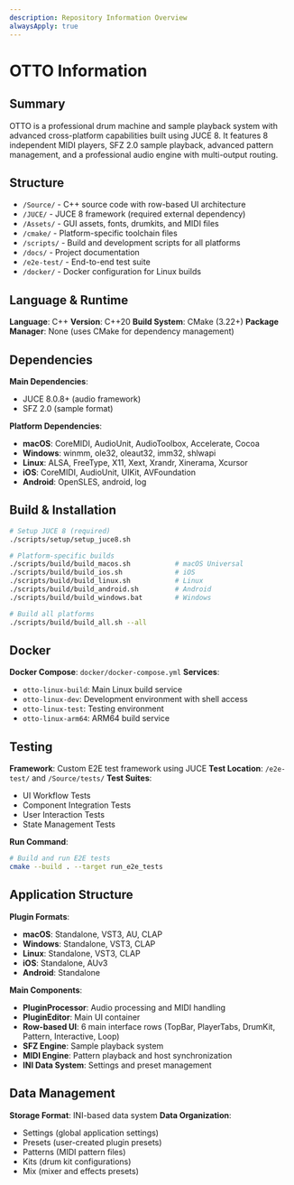 ```yaml
---
description: Repository Information Overview
alwaysApply: true
---
```


# OTTO Information

## Summary
OTTO is a professional drum machine and sample playback system with advanced cross-platform capabilities built using JUCE 8. It features 8 independent MIDI players, SFZ 2.0 sample playback, advanced pattern management, and a professional audio engine with multi-output routing.

## Structure
- `/Source/` - C++ source code with row-based UI architecture
- `/JUCE/` - JUCE 8 framework (required external dependency)
- `/Assets/` - GUI assets, fonts, drumkits, and MIDI files
- `/cmake/` - Platform-specific toolchain files
- `/scripts/` - Build and development scripts for all platforms
- `/docs/` - Project documentation
- `/e2e-test/` - End-to-end test suite
- `/docker/` - Docker configuration for Linux builds

## Language & Runtime
**Language**: C++
**Version**: C++20
**Build System**: CMake (3.22+)
**Package Manager**: None (uses CMake for dependency management)

## Dependencies
**Main Dependencies**:
- JUCE 8.0.8+ (audio framework)
- SFZ 2.0 (sample format)

**Platform Dependencies**:
- **macOS**: CoreMIDI, AudioUnit, AudioToolbox, Accelerate, Cocoa
- **Windows**: winmm, ole32, oleaut32, imm32, shlwapi
- **Linux**: ALSA, FreeType, X11, Xext, Xrandr, Xinerama, Xcursor
- **iOS**: CoreMIDI, AudioUnit, UIKit, AVFoundation
- **Android**: OpenSLES, android, log

## Build & Installation
```bash
# Setup JUCE 8 (required)
./scripts/setup/setup_juce8.sh

# Platform-specific builds
./scripts/build/build_macos.sh           # macOS Universal
./scripts/build/build_ios.sh             # iOS
./scripts/build/build_linux.sh           # Linux
./scripts/build/build_android.sh         # Android
./scripts/build/build_windows.bat        # Windows

# Build all platforms
./scripts/build/build_all.sh --all
```

## Docker
**Docker Compose**: `docker/docker-compose.yml`
**Services**:
- `otto-linux-build`: Main Linux build service
- `otto-linux-dev`: Development environment with shell access
- `otto-linux-test`: Testing environment
- `otto-linux-arm64`: ARM64 build service

## Testing
**Framework**: Custom E2E test framework using JUCE
**Test Location**: `/e2e-test/` and `/Source/tests/`
**Test Suites**:
- UI Workflow Tests
- Component Integration Tests
- User Interaction Tests
- State Management Tests

**Run Command**:
```bash
# Build and run E2E tests
cmake --build . --target run_e2e_tests
```

## Application Structure
**Plugin Formats**:
- **macOS**: Standalone, VST3, AU, CLAP
- **Windows**: Standalone, VST3, CLAP
- **Linux**: Standalone, VST3, CLAP
- **iOS**: Standalone, AUv3
- **Android**: Standalone

**Main Components**:
- **PluginProcessor**: Audio processing and MIDI handling
- **PluginEditor**: Main UI container
- **Row-based UI**: 6 main interface rows (TopBar, PlayerTabs, DrumKit, Pattern, Interactive, Loop)
- **SFZ Engine**: Sample playback system
- **MIDI Engine**: Pattern playback and host synchronization
- **INI Data System**: Settings and preset management

## Data Management
**Storage Format**: INI-based data system
**Data Organization**:
- Settings (global application settings)
- Presets (user-created plugin presets)
- Patterns (MIDI pattern files)
- Kits (drum kit configurations)
- Mix (mixer and effects presets)